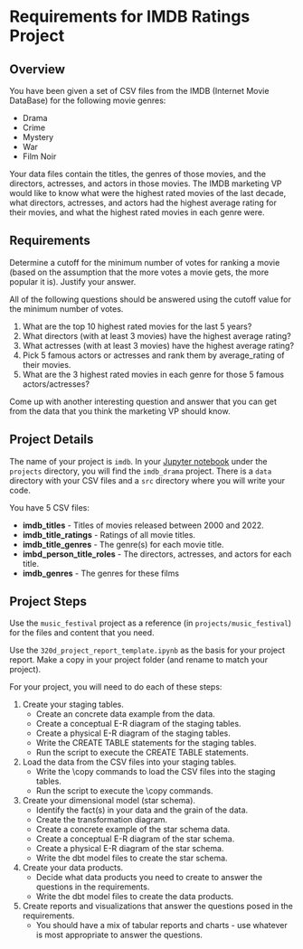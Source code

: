 # Requirements for IMDB Ratings Project

## Overview
You have been given a set of CSV files from the IMDB (Internet Movie DataBase) for the following movie
genres:
- Drama
- Crime
- Mystery
- War
- Film Noir

Your data files contain the titles, the genres of those movies, and the directors, actresses, and 
actors in those movies. The IMDB marketing VP would like to know what were the highest rated movies 
of the last decade, what directors, actresses, and actors had the highest average rating for their 
movies, and what the highest rated movies in each genre were.

## Requirements
Determine a cutoff for the minimum number of votes for ranking a movie (based on the assumption that 
the more votes a movie gets, the more popular it is). Justify your answer.

All of the following questions should be answered using the cutoff value for the minimum number of
votes.

1. What are the top 10 highest rated movies for the last 5 years?  
2. What directors (with at least 3 movies) have the highest average rating?    
3. What actresses (with at least 3 movies) have the highest average rating? 
4. Pick 5 famous actors or actresses and rank them by average_rating of their movies.
5. What are the 3 highest rated movies in each genre for those 5 famous actors/actresses?  

Come up with another interesting question and answer that you can get from the data that you think 
the marketing VP should know.

## Project Details
The name of your project is `imdb`. In your [Jupyter notebook](https://notebook.dei320.net) under the
`projects` directory, you will find the `imdb_drama` project. There is a `data` directory with your CSV 
files and a `src` directory where you will write your code.

You have 5 CSV files:
* **imdb_titles** - Titles of movies released between 2000 and 2022.
* **imdb_title_ratings** - Ratings of all movie titles.
* **imdb_title_genres** - The genre(s) for each movie title.
* **imbd_person_title_roles** - The directors, actresses, and actors for each title.
* **imdb_genres** - The genres for these films

## Project Steps
Use the `music_festival` project as a reference (in `projects/music_festival`) for the files and content that you need.

Use the `320d_project_report_template.ipynb` as the basis for your project report. Make a copy in your project folder (and rename to match your project).

For your project, you will need to do each of these steps:
1. Create your staging tables.
   * Create an concrete data example from the data.
   * Create a conceptual E-R diagram of the staging tables.
   * Create a physical E-R diagram of the staging tables.
   * Write the CREATE TABLE statements for the staging tables.
   * Run the script to execute the CREATE TABLE statements.
2. Load the data from the CSV files into your staging tables.
   * Write the \copy commands to load the CSV files into the staging tables.
   * Run the script to execute the \copy commands.
3. Create your dimensional model (star schema).
   * Identify the fact(s) in your data and the grain of the data.
   * Create the transformation diagram.
   * Create a concrete example of the star schema data.
   * Create a conceptual E-R diagram of the star schema.
   * Create a physical E-R diagram of the star schema.
   * Write the dbt model files to create the star schema.
4. Create your data products.
   * Decide what data products you need to create to answer the questions in the requirements.
   * Write the dbt model files to create the data products.
5. Create reports and visualizations that answer the questions posed in the requirements.
   * You should have a mix of tabular reports and charts - use whatever is most appropriate to answer the questions.
